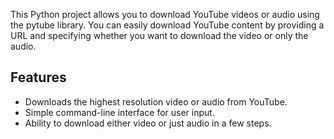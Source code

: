 This Python project allows you to download YouTube videos or audio using the pytube library. You can easily download YouTube content by providing a URL and specifying whether you want to download the video or only the audio.

<h2>Features</h2>
<ul>
  <li>Downloads the highest resolution video or audio from YouTube.</li>
  <li>Simple command-line interface for user input.</li>
  <li>Ability to download either video or just audio in a few steps.</li>
</ul>
